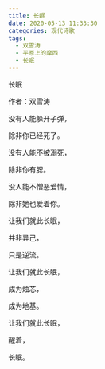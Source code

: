 ```yaml
---
title: 长眠
date: 2020-05-13 11:33:30
categories: 现代诗歌
tags:
  - 双雪涛
  - 平原上的摩西
  - 长眠
---
```


长眠

作者：双雪涛

没有人能躲开子弹，

除非你已经死了。

没有人能不被溺死，

除非你有腮。<!-- more -->

没人能不憎恶爱情，

除非她也爱着你。

让我们就此长眠，

并非异己，

只是逆流。

让我们就此长眠，

成为烛芯，

成为地基。

让我们就此长眠，

醒着，

长眠。